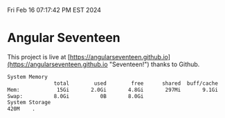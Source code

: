 Fri Feb 16 07:17:42 PM EST 2024

# Angular Seventeen


This project is live at [https://angularseventeen.github.io](https://angularseventeen.github.io "Seventeen!") thanks to Github.

```bash
System Memory
               total        used        free      shared  buff/cache   available
Mem:            15Gi       2.0Gi       4.8Gi       297Mi       9.1Gi        13Gi
Swap:          8.0Gi          0B       8.0Gi
System Storage
420M	.
```
